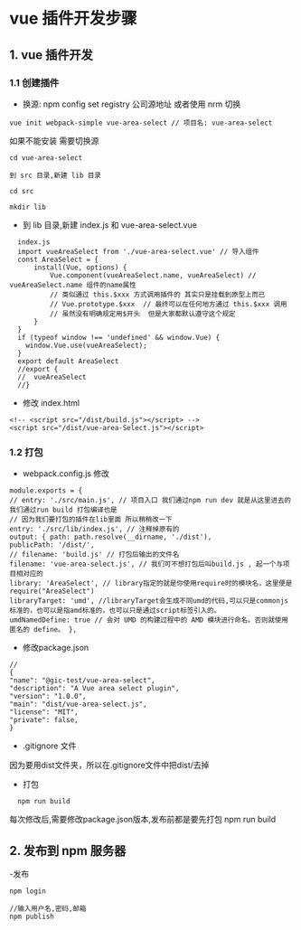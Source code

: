 # vue 插件开发步骤

## 1. vue 插件开发
### 1.1 创建插件
- 换源: npm config set registry 公司源地址 或者使用 nrm 切换

```
vue init webpack-simple vue-area-select // 项目名: vue-area-select
```
如果不能安装 需要切换源
```
cd vue-area-select

到 src 目录,新建 lib 目录

cd src

mkdir lib
```

- 到 lib 目录,新建 index.js 和 vue-area-select.vue
```
  index.js
  import vueAreaSelect from './vue-area-select.vue' // 导入组件
  const AreaSelect = {
      install(Vue, options) {
          Vue.component(vueAreaSelect.name, vueAreaSelect) // vueAreaSelect.name 组件的name属性
          // 类似通过 this.$xxx 方式调用插件的 其实只是挂载到原型上而已
          // Vue.prototype.$xxx  // 最终可以在任何地方通过 this.$xxx 调用
          // 虽然没有明确规定用$开头  但是大家都默认遵守这个规定
      }
  }
  if (typeof window !== 'undefined' && window.Vue) {
    window.Vue.use(vueAreaSelect);
  }
  export default AreaSelect
  //export {
  //  vueAreaSelect
  //}
```

- 修改 index.html
```
<!-- <script src="/dist/build.js"></script> -->
<script src="/dist/vue-area-Select.js"></script>
```
### 1.2 打包

- webpack.config.js 修改
```
module.exports = { 
// entry: './src/main.js', // 项目入口 我们通过npm run dev 就是从这里进去的 我们通过run build 打包编译也是 
// 因为我们要打包的插件在lib里面 所以稍稍改一下 
entry: './src/lib/index.js', // 注释掉原有的 
output: { path: path.resolve(__dirname, './dist'), 
publicPath: '/dist/', 
// filename: 'build.js' // 打包后输出的文件名 
filename: 'vue-area-select.js', // 我们可不想打包后叫build.js , 起一个与项目相对应的 
library: 'AreaSelect', // library指定的就是你使用require时的模块名，这里便是require("AreaSelect") 
libraryTarget: 'umd', //libraryTarget会生成不同umd的代码,可以只是commonjs标准的，也可以是指amd标准的，也可以只是通过script标签引入的。 
umdNamedDefine: true // 会对 UMD 的构建过程中的 AMD 模块进行命名。否则就使用匿名的 define。 },
```

- 修改package.json
```
//
{
"name": "@gic-test/vue-area-select",
"description": "A Vue area select plugin",
"version": "1.0.0",
"main": "dist/vue-area-select.js",
"license": "MIT",
"private": false,
}
```

- .gitignore 文件

因为要用dist文件夹，所以在.gitignore文件中把dist/去掉

- 打包
```
  npm run build
```
每次修改后,需要修改package.json版本,发布前都是要先打包 npm run build

## 2. 发布到 npm 服务器

-发布
```
npm login 

//输入用户名,密码,邮箱
npm publish

```
